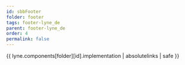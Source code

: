 ```yaml
---
id: sbbFooter
folder: footer
tags: footer-lyne_de
parent: footer-lyne_de
order: 4
permalink: false  
---
```

{{ lyne.components[folder][id].implementation | absolutelinks | safe }}


